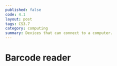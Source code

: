 ```yaml
---
published: false
code: 4.1
layout: post
tags: CS3.7
category: computing
summary: Devices that can connect to a computer.
---
```

# Barcode reader
